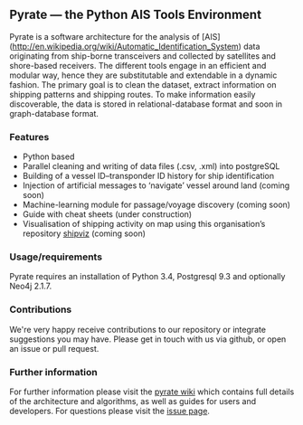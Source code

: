 ## Pyrate &mdash; the Python AIS Tools Environment

Pyrate is a software architecture for the analysis of [AIS] (http://en.wikipedia.org/wiki/Automatic_Identification_System) data originating from ship-borne transceivers and collected by satellites and shore-based receivers. The different tools engage in an efficient and modular way, hence they are substitutable and extendable in a dynamic fashion. The primary goal is to clean the dataset, extract information on shipping patterns and shipping routes. To make information easily discoverable, the data is stored in relational-database format and soon in graph-database format.

### Features

* Python based
* Parallel cleaning and writing of data files (.csv, .xml) into postgreSQL
* Building of a vessel ID&ndash;transponder ID history for ship identification
* Injection of artificial messages to ‘navigate’ vessel around land (coming soon)
* Machine-learning module for passage/voyage discovery (coming soon)
* Guide with cheat sheets (under construction)
* Visualisation of shipping activity on map using this organisation’s repository [shipviz](https://github.com/UCL-ShippingGroup/shipviz) (coming soon)

### Usage/requirements

Pyrate requires an installation of Python 3.4, Postgresql 9.3  and optionally Neo4j 2.1.7.

### Contributions

We're very happy receive contributions to our repository or integrate suggestions you may have. Please get in touch with us via github, or open an issue or pull request.

### Further information

For further information please visit the [pyrate wiki](https://github.com/UCL-ShippingGroup/pyrate/wiki) which contains full details of the architecture and algorithms, as well as guides for users and developers.
For questions please visit the [issue page](https://github.com/UCL-ShippingGroup/pyrate/issues).

